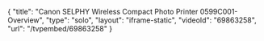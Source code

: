 {
    "title": "Canon SELPHY Wireless Compact Photo Printer 0599C001- Overview",
    "type": "solo",
    "layout": "iframe-static",
    "videoId": "69863258",
    "url": "\/tvpembed\/69863258"
}